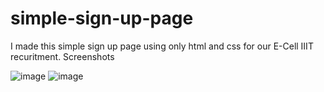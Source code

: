 # simple-sign-up-page
I made this simple sign up page using only html and css for our E-Cell IIIT recuritment. 
Screenshots

![image](https://user-images.githubusercontent.com/91087552/157281018-2382e177-25ed-4e30-90ba-a295cd9a772e.png)
![image](https://user-images.githubusercontent.com/91087552/157281263-23d61728-43ea-4fb1-89a5-ab6aba52638b.png)
